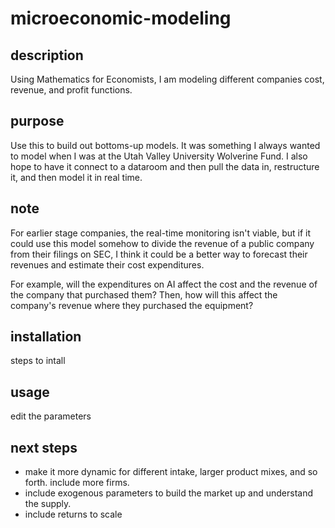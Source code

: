 # microeconomic-modeling

## description
Using Mathematics for Economists, I am modeling different companies cost, revenue, and profit functions.

## purpose
Use this to build out bottoms-up models. It was something I always wanted to model when I was at the Utah Valley University Wolverine Fund. I also hope to have it connect to a dataroom and then pull the data in, restructure it, and then model it in real time.

## note
For earlier stage companies, the real-time monitoring isn't viable, but if it could use this model somehow to divide the revenue of a public company from their filings on SEC, I think it could be a better way to forecast their revenues and estimate their cost expenditures.

For example, will the expenditures on AI affect the cost and the revenue of the company that purchased them? Then, how will this affect the company's revenue where they purchased the equipment? 

## installation
steps to intall

## usage
edit the parameters

## next steps
- make it more dynamic for different intake, larger product mixes, and so forth. 
include more firms.
- include exogenous parameters to build the market up and understand the supply. 
- include returns to scale

